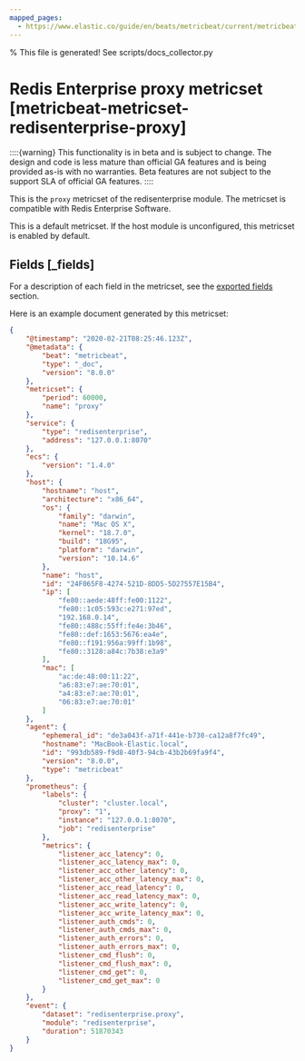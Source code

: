 ```yaml
---
mapped_pages:
  - https://www.elastic.co/guide/en/beats/metricbeat/current/metricbeat-metricset-redisenterprise-proxy.html
---
```


% This file is generated! See scripts/docs_collector.py

# Redis Enterprise proxy metricset [metricbeat-metricset-redisenterprise-proxy]

::::{warning}
This functionality is in beta and is subject to change. The design and code is less mature than official GA features and is being provided as-is with no warranties. Beta features are not subject to the support SLA of official GA features.
::::


This is the `proxy` metricset of the redisenterprise module. The metricset is compatible with Redis Enterprise Software.

This is a default metricset. If the host module is unconfigured, this metricset is enabled by default.

## Fields [_fields]

For a description of each field in the metricset, see the [exported fields](/reference/metricbeat/exported-fields-redisenterprise.md) section.

Here is an example document generated by this metricset:

```json
{
    "@timestamp": "2020-02-21T08:25:46.123Z",
    "@metadata": {
        "beat": "metricbeat",
        "type": "_doc",
        "version": "8.0.0"
    },
    "metricset": {
        "period": 60000,
        "name": "proxy"
    },
    "service": {
        "type": "redisenterprise",
        "address": "127.0.0.1:8070"
    },
    "ecs": {
        "version": "1.4.0"
    },
    "host": {
        "hostname": "host",
        "architecture": "x86_64",
        "os": {
            "family": "darwin",
            "name": "Mac OS X",
            "kernel": "18.7.0",
            "build": "18G95",
            "platform": "darwin",
            "version": "10.14.6"
        },
        "name": "host",
        "id": "24F065F8-4274-521D-8DD5-5D27557E15B4",
        "ip": [
            "fe80::aede:48ff:fe00:1122",
            "fe80::1c05:593c:e271:97ed",
            "192.168.0.14",
            "fe80::488c:55ff:fe4e:3b46",
            "fe80::def:1653:5676:ea4e",
            "fe80::f191:956a:99ff:1b98",
            "fe80::3128:a84c:7b38:e3a9"
        ],
        "mac": [
            "ac:de:48:00:11:22",
            "a6:83:e7:ae:70:01",
            "a4:83:e7:ae:70:01",
            "06:83:e7:ae:70:01"
        ]
    },
    "agent": {
        "ephemeral_id": "de3a043f-a71f-441e-b730-ca12a8f7fc49",
        "hostname": "MacBook-Elastic.local",
        "id": "993db589-f9d8-40f3-94cb-43b2b69fa9f4",
        "version": "8.0.0",
        "type": "metricbeat"
    },
    "prometheus": {
        "labels": {
            "cluster": "cluster.local",
            "proxy": "1",
            "instance": "127.0.0.1:8070",
            "job": "redisenterprise"
        },
        "metrics": {
            "listener_acc_latency": 0,
            "listener_acc_latency_max": 0,
            "listener_acc_other_latency": 0,
            "listener_acc_other_latency_max": 0,
            "listener_acc_read_latency": 0,
            "listener_acc_read_latency_max": 0,
            "listener_acc_write_latency": 0,
            "listener_acc_write_latency_max": 0,
            "listener_auth_cmds": 0,
            "listener_auth_cmds_max": 0,
            "listener_auth_errors": 0,
            "listener_auth_errors_max": 0,
            "listener_cmd_flush": 0,
            "listener_cmd_flush_max": 0,
            "listener_cmd_get": 0,
            "listener_cmd_get_max": 0
        }
    },
    "event": {
        "dataset": "redisenterprise.proxy",
        "module": "redisenterprise",
        "duration": 51870343
    }
}
```
